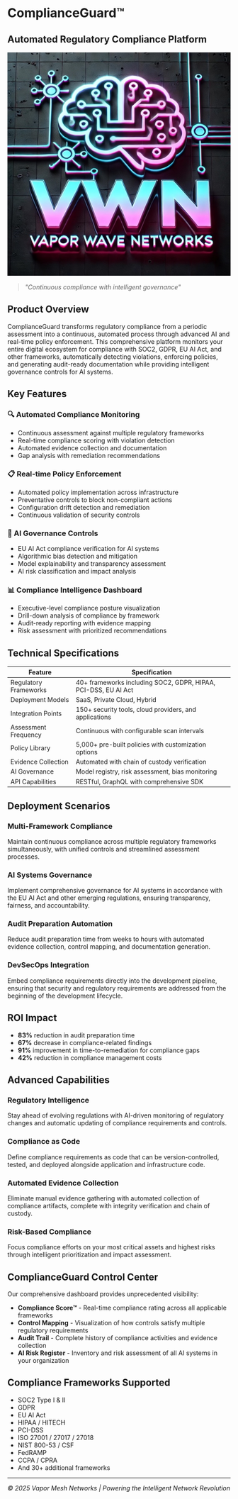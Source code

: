 # ComplianceGuard™
## Automated Regulatory Compliance Platform

![ComplianceGuard](../img/logo-600.jpg)

> *"Continuous compliance with intelligent governance"*

## Product Overview

ComplianceGuard transforms regulatory compliance from a periodic assessment into a continuous, automated process through advanced AI and real-time policy enforcement. This comprehensive platform monitors your entire digital ecosystem for compliance with SOC2, GDPR, EU AI Act, and other frameworks, automatically detecting violations, enforcing policies, and generating audit-ready documentation while providing intelligent governance controls for AI systems.

## Key Features

### 🔍 Automated Compliance Monitoring
- Continuous assessment against multiple regulatory frameworks
- Real-time compliance scoring with violation detection
- Automated evidence collection and documentation
- Gap analysis with remediation recommendations

### 📋 Real-time Policy Enforcement
- Automated policy implementation across infrastructure
- Preventative controls to block non-compliant actions
- Configuration drift detection and remediation
- Continuous validation of security controls

### 🧠 AI Governance Controls
- EU AI Act compliance verification for AI systems
- Algorithmic bias detection and mitigation
- Model explainability and transparency assessment
- AI risk classification and impact analysis

### 📊 Compliance Intelligence Dashboard
- Executive-level compliance posture visualization
- Drill-down analysis of compliance by framework
- Audit-ready reporting with evidence mapping
- Risk assessment with prioritized recommendations

## Technical Specifications

| Feature | Specification |
|---------|---------------|
| Regulatory Frameworks | 40+ frameworks including SOC2, GDPR, HIPAA, PCI-DSS, EU AI Act |
| Deployment Models | SaaS, Private Cloud, Hybrid |
| Integration Points | 150+ security tools, cloud providers, and applications |
| Assessment Frequency | Continuous with configurable scan intervals |
| Policy Library | 5,000+ pre-built policies with customization options |
| Evidence Collection | Automated with chain of custody verification |
| AI Governance | Model registry, risk assessment, bias monitoring |
| API Capabilities | RESTful, GraphQL with comprehensive SDK |

## Deployment Scenarios

### Multi-Framework Compliance
Maintain continuous compliance across multiple regulatory frameworks simultaneously, with unified controls and streamlined assessment processes.

### AI Systems Governance
Implement comprehensive governance for AI systems in accordance with the EU AI Act and other emerging regulations, ensuring transparency, fairness, and accountability.

### Audit Preparation Automation
Reduce audit preparation time from weeks to hours with automated evidence collection, control mapping, and documentation generation.

### DevSecOps Integration
Embed compliance requirements directly into the development pipeline, ensuring that security and regulatory requirements are addressed from the beginning of the development lifecycle.

## ROI Impact

- **83%** reduction in audit preparation time
- **67%** decrease in compliance-related findings
- **91%** improvement in time-to-remediation for compliance gaps
- **42%** reduction in compliance management costs

## Advanced Capabilities

### Regulatory Intelligence
Stay ahead of evolving regulations with AI-driven monitoring of regulatory changes and automatic updating of compliance requirements and controls.

### Compliance as Code
Define compliance requirements as code that can be version-controlled, tested, and deployed alongside application and infrastructure code.

### Automated Evidence Collection
Eliminate manual evidence gathering with automated collection of compliance artifacts, complete with integrity verification and chain of custody.

### Risk-Based Compliance
Focus compliance efforts on your most critical assets and highest risks through intelligent prioritization and impact assessment.

## ComplianceGuard Control Center

Our comprehensive dashboard provides unprecedented visibility:

- **Compliance Score™** - Real-time compliance rating across all applicable frameworks
- **Control Mapping** - Visualization of how controls satisfy multiple regulatory requirements
- **Audit Trail** - Complete history of compliance activities and evidence collection
- **AI Risk Register** - Inventory and risk assessment of all AI systems in your organization

## Compliance Frameworks Supported

- SOC2 Type I & II
- GDPR
- EU AI Act
- HIPAA / HITECH
- PCI-DSS
- ISO 27001 / 27017 / 27018
- NIST 800-53 / CSF
- FedRAMP
- CCPA / CPRA
- And 30+ additional frameworks

---

*© 2025 Vapor Mesh Networks | Powering the Intelligent Network Revolution*
